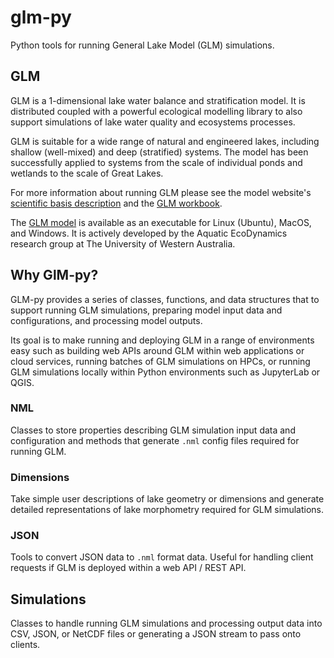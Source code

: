 # glm-py

Python tools for running General Lake Model (GLM) simulations.

## GLM

GLM is a 1-dimensional lake water balance and stratification model. It is distributed coupled with a powerful ecological modelling library to also support simulations of lake water quality and ecosystems processes.

GLM is suitable for a wide range of natural and engineered lakes, including shallow (well-mixed) and deep (stratified) systems. The model has been successfully applied to systems from the scale of individual ponds and wetlands to the scale of Great Lakes.

For more information about running GLM please see the model website's <a href="https://aed.see.uwa.edu.au/research/models/glm/overview.html" target="_blank">scientific basis description</a> and the <a href="https://aquaticecodynamics.github.io/glm-workbook/" target="_blank">GLM workbook</a>. 

The <a href="https://github.com/AquaticEcoDynamics/glm-aed/tree/main/binaries" target="_blank">GLM model</a> is available as an executable for Linux (Ubuntu), MacOS, and Windows. It is actively developed by the 
Aquatic EcoDynamics research group at The University of Western Australia.

## Why GlM-py?

GLM-py provides a series of classes, functions, and data structures that to support running GLM simulations, preparing model input data and configurations, and processing model outputs. 

Its goal is to make running and deploying GLM in a range of environments easy such as building web APIs around GLM within web applications or cloud services, running batches of GLM simulations on HPCs, or running GLM simulations locally within Python environments such as JupyterLab or QGIS. 

### NML

Classes to store properties describing GLM simulation input data and configuration and methods that generate `.nml` config files required for running GLM. 

### Dimensions

Take simple user descriptions of lake geometry or dimensions and generate detailed representations of lake morphometry required for GLM simulations.

### JSON

Tools to convert JSON data to `.nml` format data. Useful for handling client requests if GLM is deployed within a web API / REST API.

## Simulations

Classes to handle running GLM simulations and processing output data into CSV, JSON, or NetCDF files or generating a JSON stream to pass onto clients. 